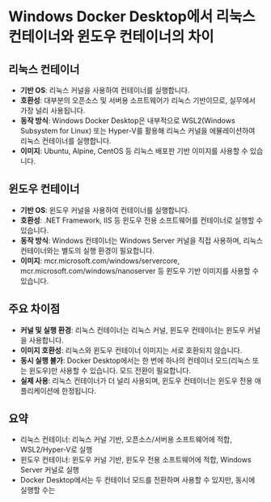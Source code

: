 # Windows Docker Desktop에서 리눅스 컨테이너와 윈도우 컨테이너의 차이

## 리눅스 컨테이너
- **기반 OS**: 리눅스 커널을 사용하여 컨테이너를 실행합니다.
- **호환성**: 대부분의 오픈소스 및 서버용 소프트웨어가 리눅스 기반이므로, 실무에서 가장 널리 사용됩니다.
- **동작 방식**: Windows Docker Desktop은 내부적으로 WSL2(Windows Subsystem for Linux) 또는 Hyper-V를 활용해 리눅스 커널을 에뮬레이션하여 리눅스 컨테이너를 실행합니다.
- **이미지**: Ubuntu, Alpine, CentOS 등 리눅스 배포판 기반 이미지를 사용할 수 있습니다.

## 윈도우 컨테이너
- **기반 OS**: 윈도우 커널을 사용하여 컨테이너를 실행합니다.
- **호환성**: .NET Framework, IIS 등 윈도우 전용 소프트웨어를 컨테이너로 실행할 수 있습니다.
- **동작 방식**: Windows 컨테이너는 Windows Server 커널을 직접 사용하며, 리눅스 컨테이너와는 별도의 실행 환경이 필요합니다.
- **이미지**: mcr.microsoft.com/windows/servercore, mcr.microsoft.com/windows/nanoserver 등 윈도우 기반 이미지를 사용할 수 있습니다.

## 주요 차이점
- **커널 및 실행 환경**: 리눅스 컨테이너는 리눅스 커널, 윈도우 컨테이너는 윈도우 커널을 사용합니다.
- **이미지 호환성**: 리눅스와 윈도우 컨테이너 이미지는 서로 호환되지 않습니다.
- **동시 실행 불가**: Docker Desktop에서는 한 번에 하나의 컨테이너 모드(리눅스 또는 윈도우)만 사용할 수 있습니다. 모드 전환이 필요합니다.
- **실제 사용**: 리눅스 컨테이너가 더 널리 사용되며, 윈도우 컨테이너는 윈도우 전용 애플리케이션에 한정됩니다.

## 요약
- 리눅스 컨테이너: 리눅스 커널 기반, 오픈소스/서버용 소프트웨어에 적합, WSL2/Hyper-V로 실행
- 윈도우 컨테이너: 윈도우 커널 기반, 윈도우 전용 소프트웨어에 적합, Windows Server 커널로 실행
- Docker Desktop에서는 두 컨테이너 모드를 전환하며 사용할 수 있지만, 동시에 실행할 수는